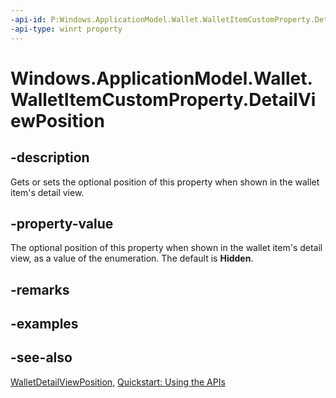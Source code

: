 ```yaml
---
-api-id: P:Windows.ApplicationModel.Wallet.WalletItemCustomProperty.DetailViewPosition
-api-type: winrt property
---
```


<!-- Property syntax
public Windows.ApplicationModel.Wallet.WalletDetailViewPosition DetailViewPosition { get;  set; }
-->

# Windows.ApplicationModel.Wallet.WalletItemCustomProperty.DetailViewPosition

## -description
Gets or sets the optional position of this property when shown in the wallet item's detail view.

## -property-value
The optional position of this property when shown in the wallet item's detail view, as a value of the enumeration. The default is **Hidden**.

## -remarks

## -examples

## -see-also
[WalletDetailViewPosition](walletdetailviewposition.md), [Quickstart: Using the   APIs](/previous-versions/windows/apps/dn631257(v=win.10))
